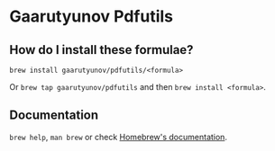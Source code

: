 # Gaarutyunov Pdfutils

## How do I install these formulae?

`brew install gaarutyunov/pdfutils/<formula>`

Or `brew tap gaarutyunov/pdfutils` and then `brew install <formula>`.

## Documentation

`brew help`, `man brew` or check [Homebrew's documentation](https://docs.brew.sh).
